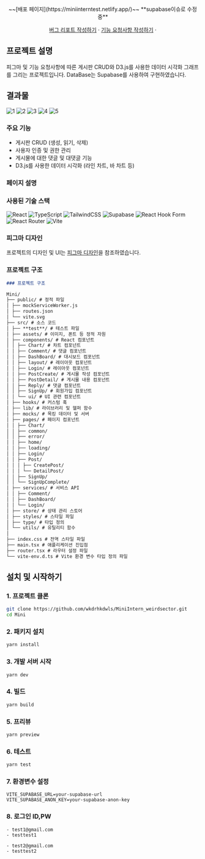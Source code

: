 <!-- PROJECT LOGO -->
<br />
<div align="center">
  <p align="center">
    <br />
    ~~[배포 페이지](https://miniinterntest.netlify.app/)~~
**supabase이슈로 수정중**

<a href="https://github.com/wkdrhkdwls/Board_Data-Visualization/issues/new?assignees=&labels=bug&projects=&template=%EB%B2%84%EA%B7%B8-%EB%A6%AC%ED%8F%AC%ED%8A%B8-%EC%9D%B4%EC%8A%88.md&title=">버그 리포트 작성하기</a>
·
 <a href="https://github.com/wkdrhkdwls/Board_Data-Visualization/issues/new?assignees=&labels=documentation%2C+enhancement&projects=&template=%EA%B8%B0%EB%8A%A5-%EC%9A%94%EC%B2%AD-%EC%9D%B4%EC%8A%88.md&title=">기능 요청사항 작성하기</a>
  ·
   
  </p>
</div>

<!-- ABOUT THE PROJECT -->

## 프로젝트 설명

피그마 및 기능 요청사항에 따른 게시판 CRUD와 D3.js를 사용한 데이터 시각화 그래프를 그리는 프로젝트입니다. DataBase는 Supabase를 사용하여 구현하였습니다.

## 결과물

![1](https://github.com/wkdrhkdwls/MiniIntern_weirdsector/assets/79461880/248890e1-4b26-45ce-9508-050db32ef7c0)
![2](https://github.com/wkdrhkdwls/MiniIntern_weirdsector/assets/79461880/2ad39c4e-7152-4a2f-8517-d5ee695681ae)
![3](https://github.com/wkdrhkdwls/MiniIntern_weirdsector/assets/79461880/304cc7ad-532f-4409-911f-87afcb31b03d)
![4](https://github.com/wkdrhkdwls/MiniIntern_weirdsector/assets/79461880/59c9f1f0-91a5-4489-a36e-11634991835d)
![5](https://github.com/wkdrhkdwls/MiniIntern_weirdsector/assets/79461880/c1294740-08fc-4872-b264-e35870338ccf)

### 주요 기능

- 게시판 CRUD (생성, 읽기, 삭제)
- 사용자 인증 및 권한 관리
- 게시물에 대한 댓글 및 대댓글 기능
- D3.js를 사용한 데이터 시각화 (라인 차트, 바 차트 등)

### 페이지 설명

### 사용된 기술 스택

![React](https://img.shields.io/badge/react-%2320232a.svg?style=for-the-badge&logo=react&logoColor=%2361DAFB)
![TypeScript](https://img.shields.io/badge/typescript-%23007ACC.svg?style=for-the-badge&logo=typescript&logoColor=white)
![TailwindCSS](https://img.shields.io/badge/tailwindcss-%2338B2AC.svg?style=for-the-badge&logo=tailwind-css&logoColor=white)
![Supabase](https://img.shields.io/badge/Supabase-3ECF8E?style=for-the-badge&logo=supabase&logoColor=white)
![React Hook Form](https://img.shields.io/badge/React%20Hook%20Form-%23EC5990.svg?style=for-the-badge&logo=reacthookform&logoColor=white)
![React Router](https://img.shields.io/badge/React_Router-CA4245?style=for-the-badge&logo=react-router&logoColor=white)
![Vite](https://img.shields.io/badge/vite-%23646CFF.svg?style=for-the-badge&logo=vite&logoColor=white)

### 피그마 디자인

프로젝트의 디자인 및 UI는 [피그마 디자인](https://www.figma.com/design/ryTkKUa4UaJOi3P4XhJoXT/%EA%B0%9C%EB%B0%9C%EC%9E%90-%EB%AF%B8%EB%8B%88%EC%9D%B8%ED%84%B4?node-id=1-31&t=yFluelPkO8kFenP0-0)을 참조하였습니다.

### 프로젝트 구조

```markdown
### 프로젝트 구조

Mini/
├── public/ # 정적 파일
│ ├── mockServiceWorker.js  
│ ├── routes.json  
│ └── vite.svg  
├── src/ # 소스 코드
│ ├── **test**/ # 테스트 파일
│ ├── assets/ # 이미지, 폰트 등 정적 자원
│ ├── components/ # React 컴포넌트
│ │ ├── Chart/ # 차트 컴포넌트
│ │ ├── Comment/ # 댓글 컴포넌트
│ │ ├── DashBoard/ # 대시보드 컴포넌트
│ │ ├── layout/ # 레이아웃 컴포넌트
│ │ ├── Login/ # 레이아웃 컴포넌트
│ │ ├── PostCreate/ # 게시물 작성 컴포넌트
│ │ ├── PostDetail/ # 게시물 내용 컴포넌트
│ │ ├── Reply/ # 댓글 컴포넌트
│ │ ├── SignUp/ # 회원가입 컴포넌트
│ │ └── ui/ # UI 관련 컴포넌트  
│ ├── hooks/ # 커스텀 훅
│ ├── lib/ # 라이브러리 및 헬퍼 함수
│ ├── mocks/ # 목킹 데이터 및 서버
│ ├── pages/ # 페이지 컴포넌트
│ │ ├── Chart/  
│ │ ├── common/  
│ │ ├── error/  
│ │ ├── home/  
│ │ ├── loading/  
│ │ ├── Login/  
│ │ ├── Post/  
│ │ │ ├── CreatePost/  
│ │ │ └── DetailPost/
│ │ ├── SignUp/  
│ │ └── SignUpComplete/  
│ ├── services/ # 서비스 API
│ │ ├── Comment/  
│ │ ├── DashBoard/  
│ │ └── Login/  
│ ├── store/ # 상태 관리 스토어
│ ├── styles/ # 스타일 파일
│ ├── type/ # 타입 정의
│ └── utils/ # 유틸리티 함수
│  
├── index.css # 전역 스타일 파일
├── main.tsx # 애플리케이션 진입점
├── router.tsx # 라우터 설정 파일
└── vite-env.d.ts # Vite 환경 변수 타입 정의 파일
```

## 설치 및 시작하기

### 1. 프로젝트 클론

```bash
git clone https://github.com/wkdrhkdwls/MiniIntern_weirdsector.git
cd Mini
```

### 2. 패키지 설치

```bash
yarn install
```

### 3. 개발 서버 시작

```bash
yarn dev
```

### 4. 빌드

```bash
yarn build
```

### 5. 프리뷰

```bash
yarn preview
```

### 6. 테스트

```bash
yarn test
```

### 7. 환경변수 설정

```env
VITE_SUPABASE_URL=your-supabase-url
VITE_SUPABASE_ANON_KEY=your-supabase-anon-key
```

### 8. 로그인 ID,PW

```
- test1@gmail.com
- testtest1
```

```
- test2@gmail.com
- testtest2
```
